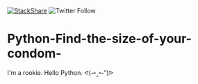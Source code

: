 [![StackShare](http://img.shields.io/badge/tech-stack-0690fa.svg?style=flat)](https://stackshare.io/JcsnP/find-your-condom-size)
![Twitter Follow](https://img.shields.io/twitter/follow/@James_JcsnP?label=JcsnP&style=social)
# Python-Find-the-size-of-your-condom-
I'm a rookie. Hello Python. ᕙ(⇀‸↼‶)ᕗ
